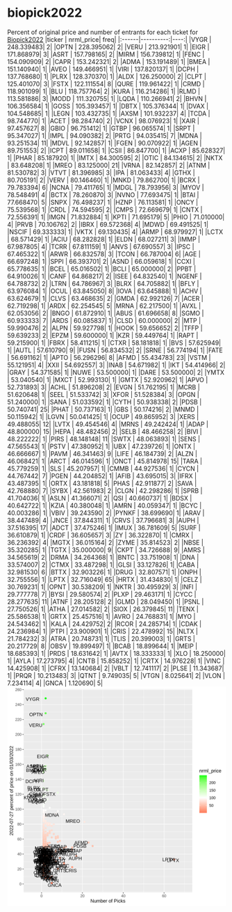 # biopick2022
Percent of original price and number of entrants for each ticket for [Biopick2022](https://twitter.com/hashtag/Biopick2022)
|ticker | nrml_price| freq|
|:------|----------:|----:|
|VYGR   | 248.339483|    2|
|OPTN   | 228.395062|    2|
|VERU   | 213.921901|    1|
|EIGR   | 171.868979|    3|
|ASRT   | 157.798165|    2|
|MIRM   | 156.739812|    1|
|FENC   | 154.090909|    2|
|CAPR   | 153.242321|    2|
|ADMA   | 153.191489|    1|
|BMEA   | 151.140940|    1|
|AVEO   | 149.466951|    1|
|VIRI   | 137.820137|    1|
|DCPH   | 137.768680|    1|
|PLRX   | 128.370370|    1|
|ALDX   | 126.250000|    2|
|CLPT   | 125.401070|    3|
|FSTX   | 122.111554|    8|
|QURE   | 119.961422|    1|
|CRMD   | 118.901099|    1|
|BLU    | 118.757764|    2|
|KURA   | 116.214286|    1|
|RLMD   | 113.581886|    3|
|MODD   | 111.320755|    1|
|LQDA   | 110.266941|    2|
|BHVN   | 106.356584|    1|
|GOSS   | 105.393457|    1|
|DBTX   | 105.376344|    1|
|DVAX   | 104.548685|    1|
|LEGN   | 103.432735|    1|
|AXSM   | 101.932237|    4|
|TCDA   |  98.744770|    1|
|ACET   |  98.284740|    2|
|VCNX   |  98.076923|    1|
|XAIR   |  97.457627|    8|
|GBIO   |  96.751412|    1|
|GTBP   |  96.065574|    1|
|SRPT   |  95.347027|    1|
|IMPL   |  94.090382|    2|
|PRTG   |  94.035415|    7|
|MDNA   |  93.251534|   11|
|MDVL   |  92.142857|    1|
|FGEN   |  90.070922|    1|
|AGEN   |  89.751553|    2|
|ICPT   |  89.011658|    1|
|CSII   |  86.847700|    1|
|ACXP   |  85.628327|    1|
|PHAR   |  85.187920|    1|
|IMTX   |  84.300595|    2|
|OTIC   |  84.134615|    2|
|NKTX   |  83.648208|    1|
|MREO   |  83.125000|   21|
|VRNA   |  82.142857|    2|
|ATNM   |  81.530782|    3|
|VTVT   |  81.396985|    3|
|IPA    |  81.063433|    4|
|GTHX   |  80.705191|    2|
|VERV   |  80.146460|    1|
|MNKD   |  79.862700|    1|
|BCRX   |  79.783394|    6|
|NCNA   |  79.411765|    1|
|MDGL   |  78.793956|    3|
|MYOV   |  78.548491|    4|
|BCTX   |  78.260870|    3|
|NVNO   |  77.693475|    1|
|BTAI   |  77.668470|    5|
|SNPX   |  76.498237|    1|
|HZNP   |  76.113581|    1|
|ONCY   |  75.539568|    1|
|CRDL   |  74.594595|    2|
|CMPS   |  72.669679|    1|
|CNTX   |  72.556391|    1|
|IMGN   |  71.832884|    1|
|KPTI   |  71.695179|    5|
|PHIO   |  71.010000|    4|
|PRVB   |  70.106762|    2|
|IBRX   |  69.572368|    4|
|MDWD   |  69.491525|    1|
|NSCIF  |  69.333333|    1|
|VKTX   |  69.130435|    4|
|ARMP   |  68.979927|    1|
|LCTX   |  68.571429|    1|
|ACIU   |  68.282828|    1|
|ELDN   |  68.027211|    3|
|IMMP   |  67.987805|    4|
|TCRR   |  67.811159|    1|
|ANVS   |  67.690557|    3|
|IPSC   |  67.465322|    1|
|ARWR   |  66.832578|    3|
|TCON   |  66.787004|    6|
|AGE    |  66.697248|    1|
|SPPI   |  66.393701|    2|
|ASND   |  66.059618|    1|
|CCXI   |  65.778635|    1|
|BCEL   |  65.016502|    1|
|BCLI   |  65.000000|    2|
|PPBT   |  64.910026|    1|
|CANF   |  64.868217|    2|
|ISEE   |  64.832540|    1|
|NGENF  |  64.788732|    2|
|LTRN   |  64.786967|    3|
|BLRX   |  64.705882|    1|
|BFLY   |  63.976084|    1|
|OCUL   |  63.845050|    8|
|IOVA   |  63.645888|    1|
|ACHV   |  63.624679|    1|
|CLVS   |  63.468635|    2|
|GMDA   |  62.992126|    7|
|ACER   |  62.719298|    1|
|ARDX   |  62.254545|    5|
|MRNA   |  62.217500|    1|
|AVXL   |  62.053056|    2|
|BNGO   |  61.872910|    1|
|ABUS   |  61.696658|    8|
|SGMO   |  60.933333|    7|
|ARDS   |  60.085837|    1|
|CLSD   |  60.000000|    2|
|MTP    |  59.990476|    2|
|ALPN   |  59.927798|    1|
|HOOK   |  59.656652|    2|
|TFFP   |  59.639233|    2|
|EPZM   |  59.600000|    1|
|KZR    |  59.449764|    1|
|RAPT   |  59.215900|    1|
|FBRX   |  58.411215|    1|
|CTXR   |  58.181818|    1|
|BVS    |  57.625949|    1|
|AUTL   |  57.610790|    9|
|FUSN   |  56.834532|    2|
|SRNE   |  56.774194|    1|
|FATE   |  56.691162|    1|
|APTO   |  56.296296|    8|
|AFMD   |  55.434783|   23|
|VSTM   |  55.121951|    4|
|XXII   |  54.692557|    3|
|INAB   |  54.671982|    1|
|IKT    |  54.414966|    2|
|GRAY   |  54.371585|    1|
|NUWE   |  53.500000|    1|
|DARE   |  53.500000|    2|
|YMTX   |  53.040540|    1|
|MXCT   |  52.993130|    1|
|GMTX   |  52.920962|    1|
|APVO   |  52.731893|    3|
|ACHL   |  51.896208|    2|
|EVGN   |  51.762195|    1|
|MCRB   |  51.620648|    1|
|SEEL   |  51.533742|    3|
|XFOR   |  51.528384|    3|
|OPGN   |  51.240000|    1|
|SANA   |  51.033592|    1|
|CYTH   |  50.938338|    2|
|PDSB   |  50.740741|   25|
|PHAT   |  50.737163|    1|
|GBS    |  50.174216|    2|
|MNMD   |  50.115942|    1|
|LGVN   |  50.041425|    1|
|OCUP   |  49.865952|    3|
|XERS   |  49.488055|   12|
|LVTX   |  49.454546|    4|
|MRNS   |  49.242424|    1|
|ADAP   |  48.800000|   15|
|HEPA   |  48.482456|    2|
|SELB   |  48.466258|    2|
|BIVI   |  48.222222|    1|
|PIRS   |  48.148148|   11|
|SWTX   |  48.063893|    1|
|SENS   |  47.565543|    1|
|PSTV   |  47.380952|    1|
|UBX    |  47.239726|    1|
|ONTX   |  46.666667|    1|
|PAVM   |  46.341463|    9|
|LIFE   |  46.184739|    2|
|ALZN   |  46.068421|    1|
|ARCT   |  46.014596|    1|
|ONCT   |  45.814978|   15|
|TARA   |  45.779259|    1|
|SLS    |  45.207957|    1|
|CMMB   |  44.927536|    1|
|CYCN   |  44.767442|    7|
|PGEN   |  44.204852|    1|
|AFIB   |  43.695015|    3|
|IFRX   |  43.487395|    1|
|ORTX   |  43.181818|    5|
|PHAS   |  42.911877|    2|
|SAVA   |  42.768880|    7|
|SYBX   |  42.561983|    2|
|CLGN   |  42.298286|    1|
|SPRB   |  41.704036|    1|
|ASLN   |  41.366071|    2|
|QSI    |  40.660737|    1|
|BDSX   |  40.642722|    1|
|KZIA   |  40.380048|    1|
|AMRN   |  40.059347|    1|
|BCYC   |  40.003286|    1|
|VBIV   |  39.243590|    2|
|PYNKF  |  38.699690|    1|
|ARAV   |  38.447489|    4|
|JNCE   |  37.844311|    1|
|CRVS   |  37.796681|    3|
|AUPH   |  37.516395|   17|
|ADCT   |  37.475246|    1|
|IMUX   |  36.781609|    5|
|SURF   |  36.610879|    1|
|CRDF   |  36.605657|    3|
|ZY     |  36.322870|    1|
|CMRX   |  36.236392|    4|
|MGTX   |  36.015164|    2|
|ZYME   |  35.814523|    2|
|NBSE   |  35.320285|    1|
|TGTX   |  35.000000|    9|
|CKPT   |  34.726688|    9|
|AMRS   |  34.565619|    2|
|DRMA   |  34.264368|    1|
|BNTC   |  33.751908|    1|
|DNA    |  33.574007|    2|
|CTMX   |  33.487298|    1|
|GLSI   |  33.127826|    1|
|CABA   |  32.981530|    6|
|BTTX   |  32.903226|    1|
|DRUG   |  32.807571|    1|
|ONPH   |  32.755556|    1|
|LPTX   |  32.716049|   65|
|HRTX   |  31.434830|    1|
|CELZ   |  30.769231|    1|
|OPNT   |  30.538209|    1|
|NKTR   |  30.495929|    3|
|INFI   |  29.777778|    7|
|BYSI   |  29.580574|    2|
|PLXP   |  29.463171|    1|
|CYCC   |  28.277635|   11|
|ATNF   |  28.205128|    2|
|GLMD   |  28.049450|    1|
|PSNL   |  27.750526|    1|
|ATHA   |  27.014582|    2|
|SIOX   |  26.379845|   11|
|TENX   |  25.586538|    1|
|GRTX   |  25.457516|    1|
|AVRO   |  24.768831|    1|
|MYO    |  24.543462|    1|
|KALA   |  24.429752|    2|
|RCOR   |  24.285714|    1|
|CDAK   |  24.236984|    1|
|PTPI   |  23.900901|    1|
|CRIS   |  22.478992|   15|
|NLTX   |  21.784232|    3|
|ATRA   |  20.748731|    1|
|TLIS   |  20.399003|    1|
|GRTS   |  20.217729|    8|
|OBSV   |  19.899497|    1|
|BCAB   |  18.899644|    1|
|MEIP   |  18.685393|    1|
|PRDS   |  18.631642|    1|
|AVTX   |  18.333333|    1|
|XLO    |  18.250000|    1|
|AYLA   |  17.273795|    4|
|CNTB   |  15.858252|    1|
|CRTX   |  14.976228|    1|
|VINC   |  14.425908|    1|
|CFRX   |  13.140684|    2|
|VBLT   |  12.741117|    2|
|PLSE   |  11.343687|    1|
|PRQR   |  10.213483|    3|
|QTNT   |   9.749035|    5|
|VTGN   |   8.025641|    2|
|VLON   |   7.234114|    4|
|GNCA   |   1.120690|    5|
![retvspicks](biopicks.png?raw=true)
